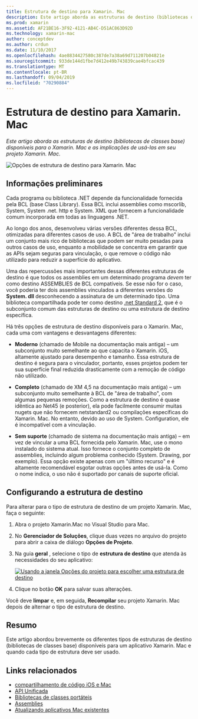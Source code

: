 ```yaml
---
title: Estrutura de destino para Xamarin. Mac
description: Este artigo aborda as estruturas de destino (bibliotecas de classes base) disponíveis para o Xamarin. Mac e as implicações de usá-las em seu projeto Xamarin. Mac.
ms.prod: xamarin
ms.assetid: AF21BE16-3F92-4121-AB4C-D51AC863D92D
ms.technology: xamarin-mac
author: conceptdev
ms.author: crdun
ms.date: 11/10/2017
ms.openlocfilehash: 4ae8834427580c387de7a38a69d711207b04821e
ms.sourcegitcommit: 933de144d1fbe7d412e49b743839cae4bfcac439
ms.translationtype: MT
ms.contentlocale: pt-BR
ms.lasthandoff: 09/04/2019
ms.locfileid: "70290884"
---
```

# <a name="target-framework-for-xamarinmac"></a>Estrutura de destino para Xamarin. Mac

_Este artigo aborda as estruturas de destino (bibliotecas de classes base) disponíveis para o Xamarin. Mac e as implicações de usá-las em seu projeto Xamarin. Mac._

![Opções de estrutura de destino para Xamarin. Mac](target-framework-images/select-target.png "Opções de estrutura de destino para Xamarin. Mac")

## <a name="background"></a>Informações preliminares

Cada programa ou biblioteca .NET depende da funcionalidade fornecida pela BCL (base Class Library). Essa BCL inclui assemblies como mscorlib, System, System .net. http e System. XML que fornecem a funcionalidade comum incorporada em todas as linguagens .NET.

Ao longo dos anos, desenvolveu várias versões diferentes dessa BCL, otimizadas para diferentes casos de uso. A BCL de "área de trabalho" inclui um conjunto mais rico de bibliotecas que podem ser muito pesadas para outros casos de uso, enquanto a mobilidade se concentra em garantir que as APIs sejam seguras para vinculação, o que remove o código não utilizado para reduzir a superfície do aplicativo.

Uma das repercussões mais importantes dessas diferentes estruturas de destino é que todos os assemblies em um determinado programa *devem* ter como destino ASSEMBLIES de BCL compatíveis. Se esse não for o caso, você poderia ter dois assemblies vinculados a diferentes versões do **System. dll** desconhecendo a assinatura de um determinado tipo. Uma biblioteca compartilhada pode ter como destino [.net Standard 2](https://blog.xamarin.com/share-code-net-standard-2-0/), que é o subconjunto comum das estruturas de destino ou uma estrutura de destino específica.

Há três opções de estrutura de destino disponíveis para o Xamarin. Mac, cada uma com vantagens e desvantagens diferentes:

- **Moderno** (chamado de Mobile na documentação mais antiga) – um subconjunto muito semelhante ao que capacita o Xamarin. iOS, altamente ajustado para desempenho e tamanho. Essa estrutura de destino é segura para o vinculador, portanto, esses projetos podem ter sua superfície final reduzida drasticamente com a remoção de código não utilizado.

- **Completo** (chamado de XM 4,5 na documentação mais antiga) – um subconjunto muito semelhante à BCL de "área de trabalho", com algumas pequenas remoções. Como a estrutura de destino é quase idêntica ao Net45 (e posterior), ela pode facilmente consumir muitas nugets que não fornecem netstandard2 ou compilações específicas do Xamarin. Mac. No entanto, devido ao uso de System. Configuration, ele é incompatível com a vinculação.

- **Sem suporte** (chamado de sistema na documentação mais antiga) – em vez de vincular a uma BCL fornecida pelo Xamarin. Mac, use o mono instalado do sistema atual. Isso fornece o conjunto completo de assemblies, incluindo algum problema conhecido (System. Drawing, por exemplo). Essa opção existe apenas com um "último recurso" e é altamente recomendável esgotar outras opções antes de usá-la. Como o nome indica, o uso não é suportado por canais de suporte oficial.

## <a name="setting-the-target-framework"></a>Configurando a estrutura de destino

Para alterar para o tipo de estrutura de destino de um projeto Xamarin. Mac, faça o seguinte:

1. Abra o projeto Xamarin.Mac no Visual Studio para Mac.
2. No **Gerenciador de Soluções**, clique duas vezes no arquivo do projeto para abrir a caixa de diálogo **Opções de Projeto**.
3. Na guia **geral** , selecione o tipo de **estrutura de destino** que atenda às necessidades do seu aplicativo:

    [![Usando a janela Opções do projeto para escolher uma estrutura de destino](target-framework-images/select-target-full.png "Usando a janela Opções do projeto para escolher uma estrutura de destino")](target-framework-images/select-target-full-large.png#lightbox)

4. Clique no botão **OK** para salvar suas alterações.

Você deve **limpar** e, em seguida, **Recompilar** seu projeto Xamarin. Mac depois de alternar o tipo de estrutura de destino.

## <a name="summary"></a>Resumo

Este artigo abordou brevemente os diferentes tipos de estruturas de destino (bibliotecas de classes base) disponíveis para um aplicativo Xamarin. Mac e quando cada tipo de estrutura deve ser usado.


## <a name="related-links"></a>Links relacionados

- [compartilhamento de código iOS e Mac](~/cross-platform/macios/index.md)
- [API Unificada](~/cross-platform/macios/unified/index.md)
- [Bibliotecas de classes portáteis](~/cross-platform/app-fundamentals/pcl.md)
- [Assemblies](~/cross-platform/internals/available-assemblies.md)
- [Atualizando aplicativos Mac existentes](~/cross-platform/macios/unified/updating-mac-apps.md)
